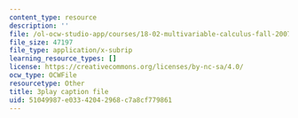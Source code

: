 ```yaml
---
content_type: resource
description: ''
file: /ol-ocw-studio-app/courses/18-02-multivariable-calculus-fall-2007/51049987e03342042968c7a8cf779861_ChiM2-MV-qM.srt
file_size: 47197
file_type: application/x-subrip
learning_resource_types: []
license: https://creativecommons.org/licenses/by-nc-sa/4.0/
ocw_type: OCWFile
resourcetype: Other
title: 3play caption file
uid: 51049987-e033-4204-2968-c7a8cf779861
---
```

